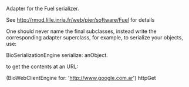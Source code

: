 Adapter for the Fuel serializer.

See http://rmod.lille.inria.fr/web/pier/software/Fuel for details

One should never name the final subclasses, instead write the corresponding adapter superclass, for example, to serialize your objects, use:

BioSerializationEngine serialize: anObject.

to get the contents at an URL:

(BioWebClientEngine for: 'http://www.google.com.ar') httpGet
